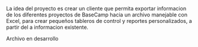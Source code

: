 La idea del proyecto es crear un cliente que permita exportar informacion de los diferentes proyectos de BaseCamp hacia un archivo manejable con Excel, para crear pequeños tableros de control y reportes personalizados, a partir del a informacion existente.

Archivo en desarrollo
